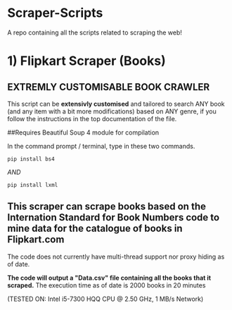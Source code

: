 
# Scraper-Scripts
A repo containing all the scripts related to scraping the web!


# 1) Flipkart Scraper (Books) 
## **EXTREMLY CUSTOMISABLE BOOK CRAWLER**

This script can be **extensivly customised** and tailored to search ANY book (and any item with a bit more modifications) based on ANY genre, if you follow the instructions in the top documentation of the file.

##Requires Beautiful Soup 4 module for compilation

In the command prompt / terminal, type in these two commands.

``` pip install bs4 ```

*AND*

```pip install lxml```

## This scraper can scrape books based on the Internation Standard for Book Numbers code to mine data for the catalogue of books in Flipkart.com

The code does not currently have multi-thread support nor proxy hiding as of date.

**The code will output a "Data.csv" file containing all the books that it scraped.**
The execution time as of date is 2000 books in 20 minutes

(TESTED ON: Intel i5-7300 HQQ CPU @ 2.50 GHz, 1 MB/s Network)
